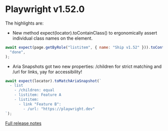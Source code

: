 # Playwright v1.52.0

The highlights are:

- New method expect(locator).toContainClass() to ergonomically assert individual class names on the element.

```javascript
await expect(page.getByRole("listitem", { name: "Ship v1.52" })).toContainClass(
  "done",
);
```

- Aria Snapshots got two new properties: /children for strict matching and /url for links, yay for accessibility!

```javascript
await expect(locator).toMatchAriaSnapshot(`
  - list
    - /children: equal
    - listitem: Feature A
    - listitem:
      - link "Feature B":
        - /url: "https://playwright.dev"
`);
```

[Full release notes](https://github.com/microsoft/playwright/releases/tag/v1.52.0)
